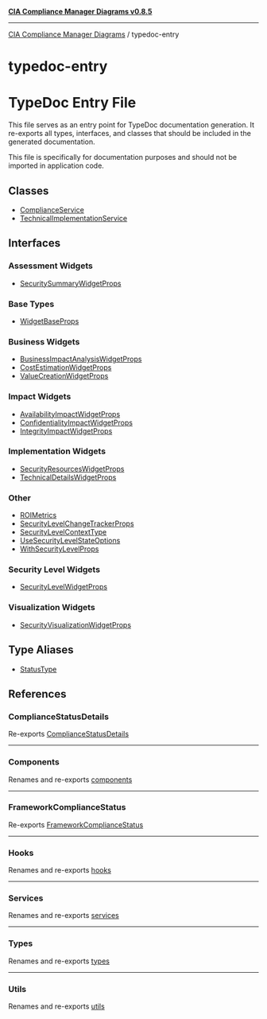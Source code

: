 [**CIA Compliance Manager Diagrams v0.8.5**](../README.md)

***

[CIA Compliance Manager Diagrams](../modules.md) / typedoc-entry

# typedoc-entry

# TypeDoc Entry File

This file serves as an entry point for TypeDoc documentation generation.
It re-exports all types, interfaces, and classes that should be included
in the generated documentation.

This file is specifically for documentation purposes and should not be
imported in application code.

## Classes

- [ComplianceService](classes/ComplianceService.md)
- [TechnicalImplementationService](classes/TechnicalImplementationService.md)

## Interfaces

### Assessment Widgets

- [SecuritySummaryWidgetProps](interfaces/SecuritySummaryWidgetProps.md)

### Base Types

- [WidgetBaseProps](interfaces/WidgetBaseProps.md)

### Business Widgets

- [BusinessImpactAnalysisWidgetProps](interfaces/BusinessImpactAnalysisWidgetProps.md)
- [CostEstimationWidgetProps](interfaces/CostEstimationWidgetProps.md)
- [ValueCreationWidgetProps](interfaces/ValueCreationWidgetProps.md)

### Impact Widgets

- [AvailabilityImpactWidgetProps](interfaces/AvailabilityImpactWidgetProps.md)
- [ConfidentialityImpactWidgetProps](interfaces/ConfidentialityImpactWidgetProps.md)
- [IntegrityImpactWidgetProps](interfaces/IntegrityImpactWidgetProps.md)

### Implementation Widgets

- [SecurityResourcesWidgetProps](interfaces/SecurityResourcesWidgetProps.md)
- [TechnicalDetailsWidgetProps](interfaces/TechnicalDetailsWidgetProps.md)

### Other

- [ROIMetrics](interfaces/ROIMetrics.md)
- [SecurityLevelChangeTrackerProps](interfaces/SecurityLevelChangeTrackerProps.md)
- [SecurityLevelContextType](interfaces/SecurityLevelContextType.md)
- [UseSecurityLevelStateOptions](interfaces/UseSecurityLevelStateOptions.md)
- [WithSecurityLevelProps](interfaces/WithSecurityLevelProps.md)

### Security Level Widgets

- [SecurityLevelWidgetProps](interfaces/SecurityLevelWidgetProps.md)

### Visualization Widgets

- [SecurityVisualizationWidgetProps](interfaces/SecurityVisualizationWidgetProps.md)

## Type Aliases

- [StatusType](type-aliases/StatusType.md)

## References

### ComplianceStatusDetails

Re-exports [ComplianceStatusDetails](../types/compliance/interfaces/ComplianceStatusDetails.md)

***

### Components

Renames and re-exports [components](../components/README.md)

***

### FrameworkComplianceStatus

Re-exports [FrameworkComplianceStatus](../types/compliance/type-aliases/FrameworkComplianceStatus.md)

***

### Hooks

Renames and re-exports [hooks](../hooks/README.md)

***

### Services

Renames and re-exports [services](../services/README.md)

***

### Types

Renames and re-exports [types](../types/README.md)

***

### Utils

Renames and re-exports [utils](../utils/README.md)

